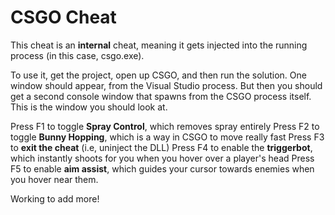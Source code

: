 # CSGO Cheat

This cheat is an **internal** cheat, meaning it gets injected into the running process (in this case, csgo.exe). 

To use it, get the project, open up CSGO, and then run the solution. One window should appear, from the Visual Studio process.
But then you should get a second console window that spawns from the CSGO process itself. This is the window you should look at.

Press F1 to toggle **Spray Control**, which removes spray entirely
Press F2 to toggle **Bunny Hopping**, which is a way in CSGO to move really fast
Press F3 to **exit the cheat** (i.e, uninject the DLL)
Press F4 to enable the **triggerbot**, which instantly shoots for you when you hover over a player's head
Press F5 to enable **aim assist**, which guides your cursor towards enemies when you hover near them.

Working to add more!
